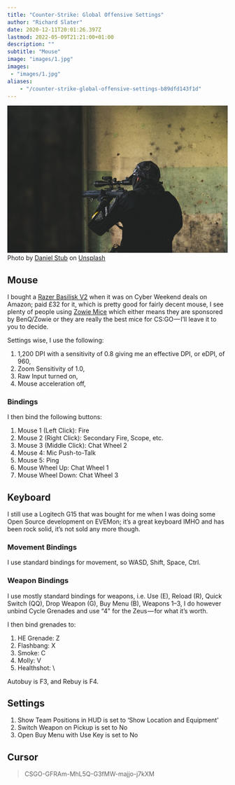 ```yaml
---
title: "Counter-Strike: Global Offensive Settings"
author: "Richard Slater"
date: 2020-12-11T20:01:26.397Z
lastmod: 2022-05-09T21:21:00+01:00
description: ""
subtitle: "Mouse"
image: "images/1.jpg" 
images:
 - "images/1.jpg"
aliases:
    - "/counter-strike-global-offensive-settings-b89dfd143f1d"
---
```


![image](images/1.jpg)
Photo by [Daniel Stub](https://unsplash.com/@dstub?utm_source=medium&amp;utm_medium=referral) on [Unsplash](https://unsplash.com?utm_source=medium&amp;utm_medium=referral)

## Mouse

I bought a [Razer Basilisk V2](https://www.razer.com/gaming-mice/Razer-Basilisk-V2/RZ01-03160100-R3U1) when it was on Cyber Weekend deals on Amazon; paid £32 for it, which is pretty good for fairly decent mouse, I see plenty of people using [Zowie Mice](https://zowie.benq.eu/) which either means they are sponsored by BenQ/Zowie or they are really the best mice for CS:GO — I’ll leave it to you to decide.

Settings wise, I use the following:

1.  1,200 DPI with a sensitivity of 0.8 giving me an effective DPI, or eDPI, of 960,
2.  Zoom Sensitivity of 1.0,
3.  Raw Input turned on,
4.  Mouse acceleration off,

### Bindings

I then bind the following buttons:

1.  Mouse 1 (Left Click): Fire
2.  Mouse 2 (Right Click): Secondary Fire, Scope, etc.
3.  Mouse 3 (Middle Click): Chat Wheel 2
4.  Mouse 4: Mic Push-to-Talk
5.  Mouse 5: Ping
6.  Mouse Wheel Up: Chat Wheel 1
7.  Mouse Wheel Down: Chat Wheel 3

## Keyboard

I still use a Logitech G15 that was bought for me when I was doing some Open Source development on EVEMon; it’s a great keyboard IMHO and has been rock solid, it’s not sold any more though.

### Movement Bindings

I use standard bindings for movement, so WASD, Shift, Space, Ctrl.

### Weapon Bindings

I use mostly standard bindings for weapons, i.e. Use (E), Reload (R), Quick Switch (QQ), Drop Weapon (G), Buy Menu (B), Weapons 1–3, I do however unbind Cycle Grenades and use “4&#34; for the Zeus — for what it’s worth.

I then bind grenades to:

1.  HE Grenade: Z
2.  Flashbang: X
3.  Smoke: C
4.  Molly: V
5.  Healthshot: \

Autobuy is F3, and Rebuy is F4.

## Settings

1.  Show Team Positions in HUD is set to ‘Show Location and Equipment’
2.  Switch Weapon on Pickup is set to No
3.  Open Buy Menu with Use Key is set to No

## Cursor
> CSGO-GFRAm-MhL5Q-G3fMW-majjo-j7kXM
